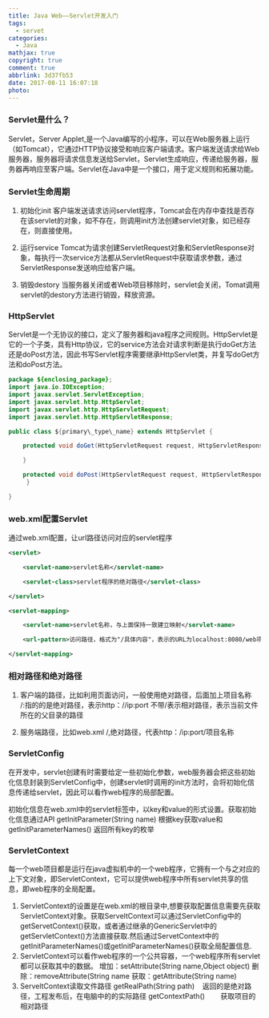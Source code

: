```yaml
---
title: Java Web——Servlet开发入门
tags:
  - servet
categories:
  - Java
mathjax: true
copyright: true
comment: true
abbrlink: 3d37fb53
date: 2017-08-11 16:07:18
photo:
---
```

### Servlet是什么？

Servlet，Server Applet,是一个Java编写的小程序，可以在Web服务器上运行（如Tomcat），它通过HTTP协议接受和响应客户端请求。客户端发送请求给Web服务器，服务器将请求信息发送给Servlet，Servlet生成响应，传递给服务器，服务器再响应至客户端。Servlet在Java中是一个接口，用于定义规则和拓展功能。
<!-- more -->

### Servlet生命周期

1. 初始化init
客户端发送请求访问servlet程序，Tomcat会在内存中查找是否存在该servlet的对象，如不存在，则调用init方法创建servlet对象，如已经存在，则直接使用。

2. 运行service
Tomcat为请求创建ServletRequest对象和ServletResponse对象，每执行一次service方法都从ServletRequest中获取请求参数，通过ServletResponse发送响应给客户端。

3. 销毁destory
当服务器关闭或者Web项目移除时，servlet会关闭，Tomat调用servlet的destory方法进行销毁，释放资源。

### HttpServlet

Servlet是一个无协议的接口，定义了服务器和java程序之间规则。HttpServlet是它的一个子类，具有Http协议，它的service方法会对请求判断是执行doGet方法还是doPost方法，因此书写Servlet程序需要继承HttpServlet类，并复写doGet方法和doPost方法。

```java
package ${enclosing_package};
import java.io.IOException;
import javax.servlet.ServletException;
import javax.servlet.http.HttpServlet;
import javax.servlet.http.HttpServletRequest;
import javax.servlet.http.HttpServletResponse;

public class ${primary\_type\_name} extends HttpServlet {

 	protected void doGet(HttpServletRequest request, HttpServletResponse response) throws ServletException, IOException {

    }

	protected void doPost(HttpServletRequest request, HttpServletResponse response) throws ServletException, IOException {
     }

}
```

### web.xml配置Servlet

通过web.xml配置，让url路径访问对应的servlet程序

```xml
<servlet>

	<servlet-name>servlet名称</servlet-name>

	<servlet-class>servlet程序的绝对路径</servlet-class>

</servlet>

<servlet-mapping>

	<servlet-name>servlet名称，与上面保持一致建立映射</servlet-name>

	<url-pattern>访问路径，格式为"/具体内容"，表示的URL为localhost:8080/web项目名/具体内容</url-pattern>

</servlet-mapping>
```

### 相对路径和绝对路径

1. 客户端的路径，比如利用页面访问，一般使用绝对路径，后面加上项目名称
  /:指的的是绝对路径，表示http：//ip:port
不带/表示相对路径，表示当前文件所在的父目录的路径

2. 服务端路径，比如web.xml
 /,绝对路径，代表http：/ip:port/项目名称

### ServletConfig

在开发中，servlet创建有时需要给定一些初始化参数，web服务器会把这些初始化信息封装到ServletConfig中，创建servlet时调用的init方法时，会将初始化信息传递给servlet，因此可以看作web程序的局部配置。

初始化信息在web.xml中的servlet标签中，以key和value的形式设置。获取初始化信息通过API getInitParameter(String name) 根据key获取value和 getInitParameterNames() 返回所有key的枚举

### ServletContext

每一个web项目都是运行在java虚拟机中的一个web程序，它拥有一个与之对应的上下文对象，即ServletContext，它可以提供web程序中所有servlet共享的信息，即web程序的全局配置。

1. ServletContext的设置是在web.xml的根目录中,想要获取配置信息需要先获取ServletContext对象。获取ServeltContext可以通过ServletConfig中的getServetContext()获取，或者通过继承的GenericServlet中的getServletContext()方法直接获取.然后通过ServetContext中的getInitParameterNames()或getInitParameterNames()获取全局配置信息.
2. ServletContext可以看作web程序的一个公共容器，一个web程序所有servlet都可以获取其中的数据。
	增加：setAttribute(String name,Object object)
	删除：removeAttribute(String name
	获取：getAttribute(String name)
3. ServeltContext读取文件路径
	getRealPath(String path)    返回的是绝对路径，工程发布后，在电脑中的的实际路径
    getContextPath()        获取项目的相对路径